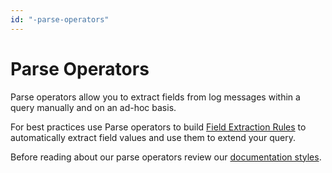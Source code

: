 ```yaml
---
id: "-parse-operators"
---
```


# Parse Operators

Parse operators allow you to extract fields from log messages within a
query manually and on an ad-hoc basis.

For best practices use Parse operators to build [Field Extraction
Rules](../../Manage/Field-Extractions.md "Manage Field Extractions") to
automatically extract field values and use them to extend your query.

Before reading about our parse operators review our [documentation
styles](../../01Start-Here/03About-Sumo-Logic/Help_Documentation_Styles.md "Help Documentation Styles").
